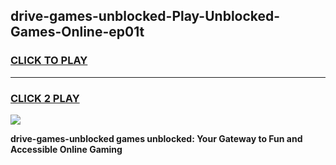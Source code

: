 
## drive-games-unblocked-Play-Unblocked-Games-Online-ep01t
<h3>
<a href="https://premium76.site?title=drive-games-unblocked&ref=25A">CLICK TO PLAY</a></h3>
<hr>

<h3>
<a href="https://premium76.site?title=drive-games-unblocked&ref=25A">CLICK 2 PLAY</a>
  
</h3>

<a href="https://premium76.site?title=drive-games-unblocked&ref=25A"><img src="https://clearcache.store/games.png"></a>


**drive-games-unblocked games unblocked: Your Gateway to Fun and Accessible Online Gaming**
